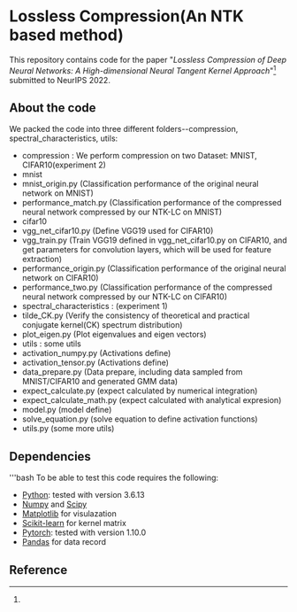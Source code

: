 # Lossless Compression(An NTK based method)

This repository contains code for the paper "*Lossless Compression of Deep Neural Networks: A High-dimensional Neural Tangent Kernel Approach*"[^1] submitted to NeurIPS 2022.

## 
## About the code

We packed the code into three different folders--compression, spectral_characteristics, utils:
- compression : We perform compression on two Dataset: MNIST, CIFAR10(experiment 2)
 - mnist
  - mnist_origin.py (Classification performance of the original neural network on MNIST)
  - performance_match.py (Classification performance of the compressed neural network compressed by our NTK-LC on MNIST)
 - cifar10
  - vgg_net_cifar10.py (Define VGG19 used for CIFAR10)
  - vgg_train.py (Train VGG19 defined in vgg_net_cifar10.py on CIFAR10, and get parameters for convolution layers, which will be used for feature extraction)
  - performance_origin.py (Classification performance of the original neural network on CIFAR10)
  - performance_two.py (Classification performance of the compressed neural network compressed by our NTK-LC on CIFAR10)
- spectral_characteristics : (experiment 1)
 - tilde_CK.py (Verify the consistency of theoretical and practical conjugate kernel(CK) spectrum distribution)
 - plot_eigen.py (Plot eigenvalues and eigen vectors)
- utils : some utils
 - activation_numpy.py (Activations define)
 - activation_tensor.py (Activations define)
 - data_prepare.py (Data prepare, including data sampled from MNIST/CIFAR10 and generated GMM data)
 - expect_calculate.py (expect calculated by numerical integration)
 - expect_calculate_math.py (expect calculated with analytical expresion)
 - model.py (model define)
 - solve_equation.py (solve equation to define activation functions)
 - utils.py (some more utils)

## Dependencies

'''bash
To be able to test this code requires the following:

* [Python](https://www.python.org/): tested with version 3.6.13
* [Numpy](http://www.numpy.org/) and [Scipy](https://www.scipy.org/)
* [Matplotlib](http://matplotlib.org/) for visulazation
* [Scikit-learn](http://scikit-learn.org/stable/) for kernel matrix
* [Pytorch](https://pytorch.org/): tested with version 1.10.0
* [Pandas](https://pandas.pydata.org/) for data record

## Reference


[^1]: 

